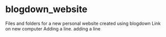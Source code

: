 # blogdown_website
Files and folders for a new personal website created using blogdown
Link on new computer
Adding a line.
adding a line
